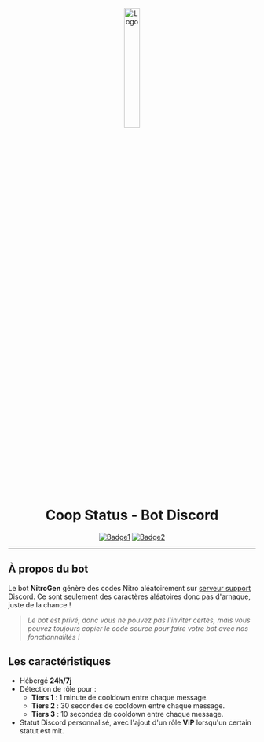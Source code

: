 <div align="center">
  <a href="https://dsc.gg/nitrogen"><img src="https://github.com/20syldev/nitrogen/blob/main/src/nitrogen.png" alt="Logo" width="25%" height="auto"></a>

# Coop Status - Bot Discord
  [![Badge1](https://img.shields.io/badge/Bot%20:-v1.0.0-6479ee?labelColor=23272A)](https://dsc.gg/nitrogen)
  [![Badge2](https://img.shields.io/discord/1130900688491253891?logo=discord&labelColor=23272A&label=Discord&color=5e60ce)](https://dsc.gg/nitrogen)

</div>

---

## À propos du bot
Le bot **NitroGen** génère des codes Nitro aléatoirement sur [serveur support Discord](https://dsc.gg/nitrogen). Ce sont seulement des caractères aléatoires donc pas d'arnaque, juste de la chance !
> *Le bot est privé, donc vous ne pouvez pas l'inviter certes, mais vous pouvez toujours copier le code source pour faire votre bot avec nos fonctionnalités !*

## Les caractéristiques
- Hébergé **24h/7j**
- Détection de rôle pour :
  - **Tiers 1** : 1 minute de cooldown entre chaque message.
  - **Tiers 2** : 30 secondes de cooldown entre chaque message.
  - **Tiers 3** : 10 secondes de cooldown entre chaque message.
- Statut Discord personnalisé, avec l'ajout d'un rôle **VIP** lorsqu'un certain statut est mit.